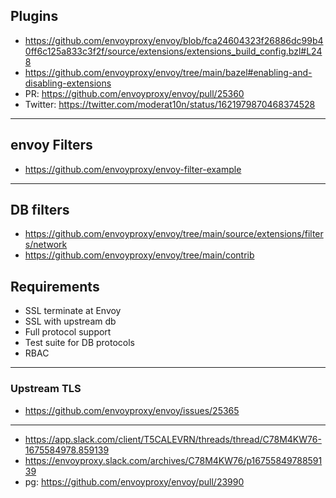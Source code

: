 ## Plugins

- https://github.com/envoyproxy/envoy/blob/fca24604323f26886dc99b40ff6c125a833c3f2f/source/extensions/extensions_build_config.bzl#L248
- https://github.com/envoyproxy/envoy/tree/main/bazel#enabling-and-disabling-extensions
- PR: https://github.com/envoyproxy/envoy/pull/25360
- Twitter: https://twitter.com/moderat10n/status/1621979870468374528

---

## envoy Filters

- https://github.com/envoyproxy/envoy-filter-example

---

## DB filters

- https://github.com/envoyproxy/envoy/tree/main/source/extensions/filters/network
- https://github.com/envoyproxy/envoy/tree/main/contrib

## Requirements

- SSL terminate at Envoy
- SSL with upstream db
- Full protocol support
- Test suite for DB protocols
- RBAC

---

### Upstream TLS

- https://github.com/envoyproxy/envoy/issues/25365
--- 
- https://app.slack.com/client/T5CALEVRN/threads/thread/C78M4KW76-1675584978.859139
- https://envoyproxy.slack.com/archives/C78M4KW76/p1675584978859139
- pg: https://github.com/envoyproxy/envoy/pull/23990
